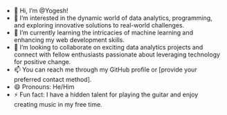- 👋 Hi, I’m @Yogesh!
- 👀 I’m interested in the dynamic world of data analytics, programming, and exploring innovative solutions to real-world challenges.
- 🌱 I’m currently learning the intricacies of machine learning and enhancing my web development skills.
- 💞️ I’m looking to collaborate on exciting data analytics projects and connect with fellow enthusiasts passionate about leveraging technology for positive change.
- 📫 You can reach me through my GitHub profile or [provide your preferred contact method].
- 😄 Pronouns: He/Him
- ⚡ Fun fact: I have a hidden talent for playing the guitar and enjoy creating music in my free time.
